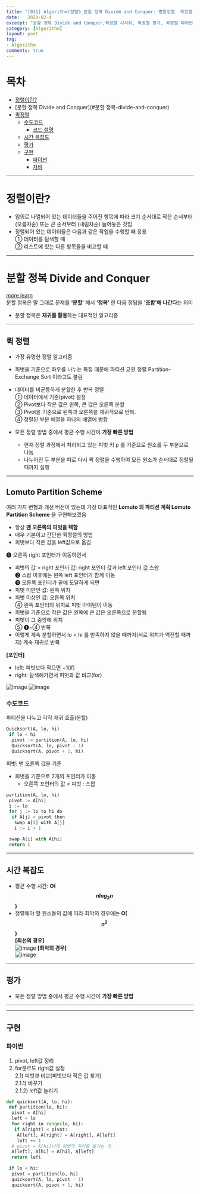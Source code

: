 ```yaml
---
title: "[031] Algorithm(정렬5_분할 정복 Divide and Conquer: 병합정렬  퀵정렬 quick sort)"
date:   2020-02-4
excerpt: "분할 정복 Divide and Conquer,퀵정렬 시각화, 퀵정렬 평가, 퀵정렬 파이썬 구현, 퀵정렬 자바 구현, 시간 복잡도,퀵정렬 쉽게 설명, 그림으로 보기"
category: [Algorithm]
layout: post
tag:
- Algorithm
comments: true
---
```


# 목차
- [정렬이란?](#정렬이란?)
- [분할 정복 Divide and Conquer](#분할 정복-divide-and-conquer)
- [퀵정렬](#퀵정렬)
  * [수도코드](#수도코드)
    + [코드 설명](#코드-설명)
  * [시간 복잡도](#시간-복잡도)
  * [평가](#평가)
  * [구현](#구현)
    + [파이썬](#파이썬)
    + [자바](#자바)


---

# 정렬이란?
* 임의로 나열되어 있는 데이터들을 주어진 항목에 따라 크기 순서대로 작은 순서부터 (오름차순) 또는 큰 순서부터 (내림차순) 늘어놓은 것임            
* 정렬되어 있는 데이터들은 다음과 같은 작업을 수행할 때 응용    
 ① 데이터를 탐색할 때    
 ② 리스트에 있는 다른 항목들을 비교할 때     

---



# 분할 정복 Divide and Conquer
[more learn](https://yerimoh.github.io//Algo029/)     
분할 정복은 말 그대로 문제를 **‘분할’** 해서 **‘정복’** 한 다음 정답을 **‘조합’해 나간다**는 의미      
* 분할 정복은 **재귀를 활용**하는 대표적인 알고리즘         
    

---

## 퀵 정렬
*	가장 유명한 정렬 알고리즘     
*	피벗을 기준으로 좌우를 나누는 특징 때문에 파티션 교환 정렬 Partition-Exchange Sort 이라고도 불림     
*	데이터를 비균등하게 분할한 후 반복 정렬    
①	데이터에서 기준(pivot) 설정   
②	Pivot보다 작은 값은 왼쪽, 큰 값은 오른쪽 분할     
③	Pivot을 기준으로 왼쪽과 오른쪽을 재귀적으로 반복.    
④ 정렬된 부분 배열을 하나의 배열에 병합    

* 모든 정렬 방법 중에서 평균 수행 시간이 **가장 빠른 방법**   
   * 현재 정렬 과정에서 처리되고 있는 피벗 키 p 를 기준으로 원소를 두 부분으로 나눔
   * 나누어진 두 부분을 따로 다시 퀵 정렬을 수행하여 모든 원소가 순서대로 정렬될 때까지 실행


---

##  Lomuto Partition Scheme
여러 가지 변형과 개선 버전이 있는데 가장 대표적인 **Lomuto 의 파티션 계획  Lomuto Partition Scheme** 을 구현해보겠음      
* 항상 **맨 오른쪽의 피벗을 택함**           
* 매우 기본이고 간단한 퀵정렬의 방법      
* 피벗보다 작은 값을 left값으로 옮김   

➊ 오른쪽 right 포인터가 이동하면서    
* 피벗의 값 > right 포인터 값: right 포인터 값과 left 포인터 값 스왑     
➋ 스왑 이후에는 왼쪽 left 포인터가 함께 이동     
➌  오른쪽 포인터가 끝에 도달하게 되면     
* 피벗 미만인 값: 왼쪽 위치        
* 피벗 이상인 값: 오른쪽 위치    
④ 왼쪽 포인터의 위치로 피벗 아이템이 이동         
* 피벗을 기준으로 작은 값은 왼쪽에 큰 값은 오른쪽으로 분할됨      
* 피벗이 그 중앙에 위치       
⑤ ➊~④ 반복      
* 이렇게 계속 분할하면서 lo < hi 를 만족하지 않을 때까지(서로 위치가 역전할 때까지) 계속 재귀로 반복        

 **[포인터]**   
 * left: 피벗보다 작으면 +1(if)    
 * right: 탐색해가면서 피벗과 값 비교(for)   

![image](https://user-images.githubusercontent.com/76824611/125844126-b0d0358f-8c5a-4ad0-88fb-e8aea3cfd46f.png)
![image](https://user-images.githubusercontent.com/76824611/125844137-671c3712-e53f-45e0-8712-6b052282a5b3.png)






### 수도코드    
파티션을 나누고 각각 재귀 호출(분할)
```python
Quicksort(A, lo, hi) 
 if lo < hi 
  pivot := partition(A, lo, hi) 
  Quicksort(A, lo, pivot - 1) 
  Quicksort(A, pivot + 1, hi)
```

피벗: 맨 오른쪽 값을 기준   
* 피벗을 기준으로 2개의 포인터가 이동
  * 오른쪽 포인터의 값 < 피벗 : 스왑    
```python
partition(A, lo, hi) 
 pivot := A[hi] 
 i := lo 
 for j := lo to hi do
  if A[j] < pivot then 
   swap A[i] with A[j] 
   i := i + 1

 swap A[i] with A[hi] 
 return i
```



----


## 시간 복잡도
* 평균 수행 시간: **O($$nlog_{2}n$$)**    
* 정렬해야 할 원소들의 값에 따라 최악의 경우에는 **O($$n^2$$)**    
**[최선의 경우]**    
![image](https://user-images.githubusercontent.com/76824611/121266148-f8ff7a00-c8f4-11eb-80e5-eeabbf31eb6a.png)
**[최악의 경우]**  
![image](https://user-images.githubusercontent.com/76824611/121266162-fe5cc480-c8f4-11eb-9119-83f8b3d66356.png)



---


## 평가    
* 모든 정렬 방법 중에서 평균 수행 시간이 **가장 빠른 방법**



---


---

## 구현

### 파이썬
1) pivot, left값 정리    
2) for문르도 right값 설정     
  2.1) 피벗과 비교(피벗보다 작은 값 찾기)  
  2.1.1) 바꾸기   
  2.1.2) left값 늘리기
  
```python
def quicksort(A, lo, hi):
 def partition(lo, hi):
  pivot = A[hi] 
  left = lo
  for right in range(lo, hi):
   if A[right] < pivot:
    A[left], A[right] = A[right], A[left] 
    left += 1
  # pivot = A[hi]니까 피벗의 자리를 옮기는 것
  A[left], A[hi] = A[hi], A[left] 
  return left
  
 if lo < hi:
  pivot = partition(lo, hi) 
  quicksort(A, lo, pivot - 1) 
  quicksort(A, pivot + 1, hi)
```

